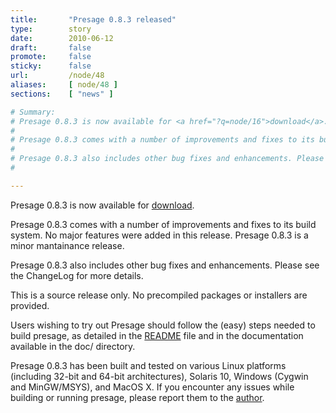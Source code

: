 ```yaml
---
title:       "Presage 0.8.3 released"
type:        story
date:        2010-06-12
draft:       false
promote:     false
sticky:      false
url:         /node/48
aliases:     [ node/48 ]
sections:    [ "news" ]

# Summary:
# Presage 0.8.3 is now available for <a href="?q=node/16">download</a>.
# 
# Presage 0.8.3 comes with a number of improvements and fixes to its build system. No major features were added in this release. Presage 0.8.3 is a minor mantainance release. 
# 
# Presage 0.8.3 also includes other bug fixes and enhancements. Please see the ChangeLog for more details.
# 

---
```

Presage 0.8.3 is now available for <a href="?q=node/16">download</a>.

Presage 0.8.3 comes with a number of improvements and fixes to its build system. No major features were added in this release. Presage 0.8.3 is a minor mantainance release. 

Presage 0.8.3 also includes other bug fixes and enhancements. Please see the ChangeLog for more details.

<!--more-->
<!--break-->
This is a source release only. No precompiled packages or installers are provided.

Users wishing to try out Presage should follow the (easy) steps needed to build presage, as detailed in the <a href="presage/trunk/README">README</a> file and in the documentation available in the doc/ directory.

Presage 0.8.3 has been built and tested on various Linux platforms (including 32-bit and 64-bit architectures), Solaris 10, Windows (Cygwin and MinGW/MSYS), and MacOS X. If you encounter any issues while building or running presage, please report them to the <a href="?q=node/19">author</a>.
